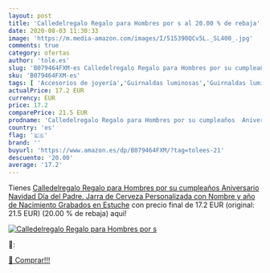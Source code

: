 ```yaml
---
layout: post
title: 'Calledelregalo Regalo para Hombres por s al 20.00 % de rebaja'
date: 2020-08-03 11:30:33
image: 'https://m.media-amazon.com/images/I/515390QCv5L._SL400_.jpg'
comments: true
category: ofertas
author: 'tole.es'
slug: 'B079464FXM-es Calledelregalo Regalo para Hombres por su cumpleaños...'
sku: 'B079464FXM-es'
tags: [ 'Accesorios de joyería','Guirnaldas luminosas','Guirnaldas luminosas de interior','Iluminación','Joyería','Limpieza y cuidado de joyas','navidad', ]
actualPrice: 17.2 EUR
currency: EUR
price: 17.2
comparePrice: 21.5 EUR
prodname: 'Calledelregalo Regalo para Hombres por su cumpleaños  Aniversario  Navidad  Día del Padre. Jarra de Cerveza Personalizada con Nombre y año de Nacimiento Grabados en Estuche'
country: 'es'
flag: '🇪🇸'
brand: ''
buyurl: 'https://www.amazon.es/dp/B079464FXM/?tag=tolees-21'
descuento: '20.00'
average: '17.2'
---
```


Tienes [Calledelregalo Regalo para Hombres por su cumpleaños  Aniversario  Navidad  Día del Padre. Jarra de Cerveza Personalizada con Nombre y año de Nacimiento Grabados en Estuche](https://www.amazon.es/dp/B079464FXM/?tag=tolees-21) con precio final de  17.2 EUR (original: 21.5 EUR) (20.00 %  de rebaja) aqui!

[![Calledelregalo Regalo para Hombres por s](https://m.media-amazon.com/images/I/515390QCv5L._SL400_.jpg)](https://www.amazon.es/dp/B079464FXM/?tag=tolees-21)

🔎:


[🛒 Comprar!!!](https://www.amazon.es/dp/B079464FXM/?tag=tolees-21)
